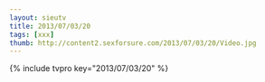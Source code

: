 ```yaml
--- 
layout: sieutv
title: 2013/07/03/20
tags: [xxx]
thumb: http://content2.sexforsure.com/2013/07/03/20/Video.jpg
---
```

{% include tvpro key="2013/07/03/20" %} 
